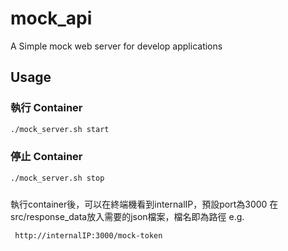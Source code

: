 # mock_api
A Simple mock web server for develop applications

## Usage
### 執行 Container
``` bash
./mock_server.sh start
```
### 停止 Container
``` bash
./mock_server.sh stop
```


### 
 執行container後，可以在終端機看到internalIP，預設port為3000
 在src/response_data放入需要的json檔案，檔名即為路徑
 e.g.
 ``` bash
  http://internalIP:3000/mock-token
 ```
 
